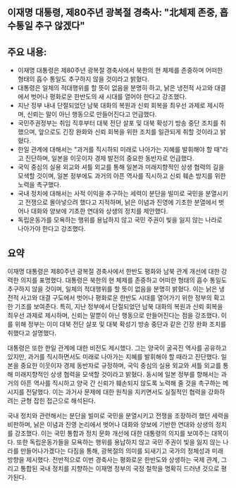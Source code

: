 ## 이재명 대통령, 제80주년 광복절 경축사: "北체제 존중, 흡수통일 추구 않겠다"

## 주요 내용:
*   이재명 대통령은 제80주년 광복절 경축사에서 북한의 현 체제를 존중하며 어떠한 형태의 흡수 통일도 추구하지 않을 것이라고 밝혔다.
*   대통령은 일체의 적대행위를 할 뜻이 없음을 분명히 하고, 낡은 냉전적 사고와 대결에서 벗어나 평화로운 한반도의 새 시대를 열어야 한다고 강조했다.
*   지난 정부 내내 단절되었던 남북 대화의 복원과 신뢰 회복을 최우선 과제로 제시하며, 신뢰는 말이 아닌 행동으로 만들어진다고 언급했다.
*   국민주권정부는 취임 직후부터 대북 전단 살포 및 대북 확성기 방송 중단 조치를 취했으며, 앞으로도 긴장 완화와 신뢰 회복을 위한 조치를 일관되게 취할 것이라고 밝혔다.
*   한일 관계에 대해서는 "과거를 직시하되 미래로 나아가는 지혜를 발휘해야 할 때"라고 진단하며, 일본을 이웃이자 경제 발전의 중요한 동반자로 언급했다.
*   국익 중심의 실용 외교와 셔틀 외교를 통해 일본과 미래지향적인 상생 협력의 길을 모색할 것이며, 일본 정부에도 과거의 아픈 역사를 직시하고 신뢰 훼손 방지를 위한 노력을 촉구했다.
*   국내 정치에 대해서는 사적 이익을 추구하는 세력이 분단을 빌미로 국민을 분열시키고 전쟁으로 몰아넣으려 했다고 지적하며, 낡은 이념과 진영에 기초한 분열에서 벗어나 대화와 양보에 기초한 연대와 상생의 정치를 제안했다.
*   독립운동가를 모욕하는 행위를 용납하지 않고 국민 주권이 빛을 잃지 않는 나라로 나아가야 한다고 강조했다.

## 요약
이재명 대통령은 제80주년 광복절 경축사에서 한반도 평화와 남북 관계 개선에 대한 강력한 의지를 표명했다. 대통령은 북한의 현 체제를 존중하고 어떠한 형태의 흡수 통일도 추구하지 않을 것이며, 일체의 적대행위를 할 뜻이 없음을 분명히 밝혔다. 이는 낡은 냉전적 사고와 대결 구도에서 벗어나 평화로운 한반도 시대를 열어가기 위한 정부의 확고한 기조를 보여준다. 특히, 지난 정부에서 단절되었던 남북 대화의 복원과 신뢰 회복을 최우선 과제로 제시하며, 신뢰는 말뿐이 아닌 행동으로 만들어진다는 점을 강조했다. 이를 위해 정부는 이미 대북 전단 살포 및 대북 확성기 방송 중단과 같은 긴장 완화 조치를 취했다고 설명했다.

대통령은 또한 한일 관계에 대한 비전도 제시했다. 그는 양국이 굴곡진 역사를 공유하고 있지만, 과거를 직시하면서도 미래로 나아가는 지혜를 발휘해야 할 때라고 진단했다. 일본을 중요한 이웃이자 경제 동반자로 규정하며, 국익 중심의 실용 외교와 셔틀 외교를 통해 미래지향적인 상생 협력을 모색할 것이라고 밝혔다. 동시에 일본 정부를 향해서는 과거의 아픈 역사를 직시하고 양국 간 신뢰가 훼손되지 않도록 노력해 줄 것을 촉구하는 메시지를 전달했다. 이는 과거사 문제에 대한 원칙을 지키면서도 실질적인 협력을 강화하려는 균형 잡힌 접근으로 해석된다.

국내 정치와 관련해서는 분단을 빌미로 국민을 분열시키고 전쟁을 조장하려 했던 세력을 비판하며, 낡은 이념과 진영 논리에서 벗어나 대화와 양보에 기반한 연대와 상생의 정치를 강조했다. 이는 국민 통합과 정치 문화 개선에 대한 대통령의 의지를 보여주는 대목이다. 또한 독립운동가들을 모욕하는 행위를 용납하지 않고 국민 주권이 빛을 잃지 않는 나라를 만들어나가겠다는 다짐을 통해, 광복절의 의미를 되새기고 국가의 정체성과 미래 방향을 제시했다. 전반적으로 이번 경축사는 평화로운 한반도와 상생하는 국제 관계, 그리고 통합된 국내 정치를 지향하는 이재명 정부의 국정 철학을 명확히 드러낸 것으로 평가된다.
